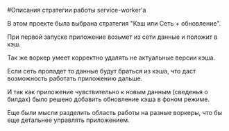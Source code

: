#Описания стратегии работы service-worker'а

В этом проекте была выбрана стратегия "Кэш или Сеть + обновление".

При первой запуске приложение возьмет из сети данные и положит в кэш.

Так же воркер умеет корректно удалять не актуальные версии кэша.

Если сеть пропадет то данные будут браться из кэша, что даст возможность работать приложению дальше.

И так как приложение чувствительно к новым данным (сведенья о билдах) было решено добавить обновление кэша в фоном режиме.

Еще были мысли разделить область работы на разные воркеры, что бы еще детальнее управлять приложением.

